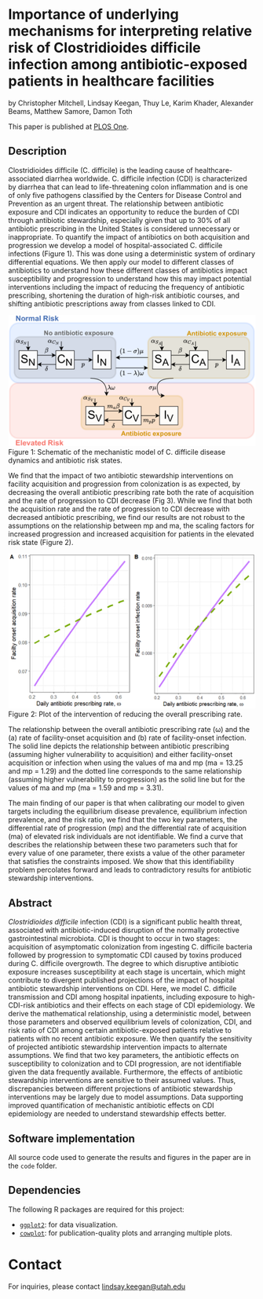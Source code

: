 # Importance of underlying mechanisms for interpreting relative risk of Clostridioides difficile infection among antibiotic-exposed patients in healthcare facilities

by Christopher Mitchell, Lindsay Keegan, Thuy Le, Karim Khader, Alexander Beams, Matthew Samore, Damon Toth


This paper is published at [PLOS One](https://journals.plos.org/plosone/article?id=10.1371/journal.pone.0306622).

## Description
Clostridioides difficile (C. difficile) is the leading cause of healthcare-associated diarrhea worldwide. C. difficile infection (CDI) is characterized by diarrhea that can lead to life-threatening colon inflammation and is one of only five pathogens classified by the Centers for Disease Control and Prevention as an urgent threat. The relationship between antibiotic exposure and CDI indicates an opportunity to reduce the burden of CDI through antibiotic stewardship, especially given that up to 30% of all antibiotic prescribing in the United States is considered unnecessary or inappropriate. To quantify the impact of antibiotics on both acquisition and progression we develop a model of hospital-associated C. difficile infections (Figure 1). This was done using a deterministic system of ordinary differential equations. We then apply our model to different classes of antibiotics to understand how these different classes of antibiotics impact susceptibility and progression to understand how this may impact potential interventions including the impact of reducing the frequency of antibiotic prescribing, shortening the duration of high-risk antibiotic courses, and shifting antibiotic prescriptions away from classes linked to CDI. 

![](figures/PLOS_Figure1.PNG)
Figure 1: Schematic of the mechanistic model of C. difficile disease dynamics and antibiotic risk states.

We find that the impact of two antibiotic stewardship interventions on facility acquisition and progression from colonization is as expected, by decreasing the overall antibiotic prescribing rate both the rate of acquisition and the rate of progression to CDI decrease (Fig 3). While we find that both the acquisition rate and the rate of progression to CDI decrease with decreased antibiotic prescribing, we find our results are not robust to the assumptions on the relationship between mp and ma, the scaling factors for increased progression and increased acquisition for patients in the elevated risk state (Figure 2).

![](figures/PLOS_Figure3.PNG)
Figure 2: Plot of the intervention of reducing the overall prescribing rate.

The relationship between the overall antibiotic prescribing rate (ω) and the (a) rate of facility-onset acquisition and (b) rate of facility-onset infection. The solid line depicts the relationship between antibiotic prescribing (assuming higher vulnerability to acquisition) and either facility-onset acquisition or infection when using the values of ma and mp (ma = 13.25 and mp = 1.29) and the dotted line corresponds to the same relationship (assuming higher vulnerability to progression) as the solid line but for the values of ma and mp (ma = 1.59 and mp = 3.31). 

The main finding of our paper is that when calibrating our model to given targets including the equilibrium disease prevalence, equilibrium infection prevalence, and the risk ratio, we find that the two key parameters, the differential rate of progression (mp) and the differential rate of acquisition (ma) of elevated risk individuals are not identifiable. We find a curve that describes the relationship between these two parameters such that for every value of one parameter, there exists a value of the other parameter that satisfies the constraints imposed. We show that this identifiability problem percolates forward and leads to contradictory results for antibiotic stewardship interventions. 

## Abstract
*Clostridioides difficile* infection (CDI) is a significant public health threat, associated with antibiotic-induced disruption of the normally protective gastrointestinal microbiota. CDI is thought to occur in two stages: acquisition of asymptomatic colonization from ingesting C. difficile bacteria followed by progression to symptomatic CDI caused by toxins produced during C. difficile overgrowth. The degree to which disruptive antibiotic exposure increases susceptibility at each stage is uncertain, which might contribute to divergent published projections of the impact of hospital antibiotic stewardship interventions on CDI. Here, we model C. difficile transmission and CDI among hospital inpatients, including exposure to high-CDI-risk antibiotics and their effects on each stage of CDI epidemiology. We derive the mathematical relationship, using a deterministic model, between those parameters and observed equilibrium levels of colonization, CDI, and risk ratio of CDI among certain antibiotic-exposed patients relative to patients with no recent antibiotic exposure. We then quantify the sensitivity of projected antibiotic stewardship intervention impacts to alternate assumptions. We find that two key parameters, the antibiotic effects on susceptibility to colonization and to CDI progression, are not identifiable given the data frequently available. Furthermore, the effects of antibiotic stewardship interventions are sensitive to their assumed values. Thus, discrepancies between different projections of antibiotic stewardship interventions may be largely due to model assumptions. Data supporting improved quantification of mechanistic antibiotic effects on CDI epidemiology are needed to understand stewardship effects better.

## Software implementation

All source code used to generate the results and figures in the paper are in the `code` folder. 

## Dependencies

The following R packages are required for this project:

- [`ggplot2`](https://cran.r-project.org/package=ggplot2): for data visualization.
- [`cowplot`](https://cran.r-project.org/package=cowplot): for publication-quality plots and arranging multiple plots.


# Contact
For inquiries, please contact lindsay.keegan@utah.edu
